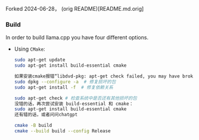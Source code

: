 Forked 2024-06-28， (orig README)[README.md.orig]

### Build

In order to build llama.cpp you have four different options.

- Using `CMake`:
    ```bash
    sudo apt-get update
    sudo apt-get install build-essential cmake

    如果安装cmake报错“libdvd-pkg: apt-get check failed, you may have broken packages. ”
    sudo dpkg --configure -a  # 修复损坏的包
    sudo apt-get install -f  # 修复依赖关系

    sudo apt-get check # 检查系统中是否还有其他损坏的包
    没错的话，再次尝试安装 build-essential 和 cmake：
    sudo apt-get install build-essential cmake
    还有错的话，或者问问chatgpt
    ```

    
    ```bash
    cmake -B build
    cmake --build build --config Release
    ```

